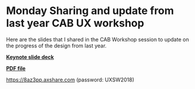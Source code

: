 # Monday Sharing and update from last year CAB UX workshop

Here are the slides that I shared in the CAB Workshop session to update on the progress of the design from last year.

**[Keynote slide deck]**

**[PDF file]**

https://8az3pp.axshare.com (password: UXSW2018)

[Keynote slide deck]:https://dsgithub.trendmicro.com/michaellan/CAB-2018/blob/master/Monday-Sharing/Presentations/ipspolicyworkflow_v3.key
[PDF file]:https://dsgithub.trendmicro.com/michaellan/CAB-2018/blob/master/Monday-Sharing/Presentations/ipspolicyworkflow_v3.pdf
